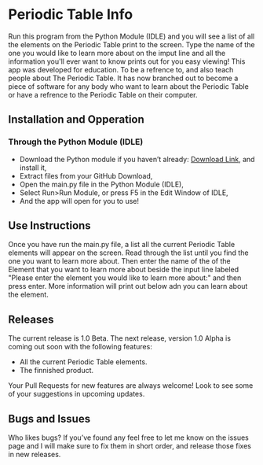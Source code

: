 # Periodic Table Info
Run this program from the Python Module (IDLE) and you will see a list of all the elements on the Periodic Table print to the screen. Type the name of the one you would like to learn more about on the imput line and all the information you'll ever want to know prints out for you easy viewing! This app was developed for education. To be a refrence to, and also teach people about The Periodic Table. It has now branched out to become a piece of software for any body who want to learn about the Periodic Table or have a refrence to the Periodic Table on their computer.


## Installation and Opperation

### Through the Python Module (IDLE)
-	Download the Python module if you haven’t already: [Download Link](https://www.python.org/ftp/python/3.5.2/python-3.5.2.exe), and install it,
-	Extract files from your GitHub Download,
-	Open the main.py file in the Python Module (IDLE),
-	Select Run>Run Module, or press F5 in the Edit Window of IDLE,
-	And the app will open for you to use!


## Use Instructions
Once you have run the main.py file, a list all the current Periodic Table elements will appear on the screen. Read through the list until you find the one you want to learn more about. Then enter the name of the of the Element that you want to learn more about beside the input line labeled "Please enter the element you would like to learn more about:" and then press enter. More information will print out below adn you can learn about the element.


## Releases
The current release is 1.0 Beta. The next release, version 1.0 Alpha is coming out soon with the following features:
- All the current Periodic Table elements. 
- The finnished product.

Your Pull Requests for new features are always welcome! Look to see some of your suggestions in upcoming updates.


## Bugs and Issues
Who likes bugs? If you’ve found any feel free to let me know on the issues page and I will make sure to fix them in short order, and release those fixes in new releases. 
